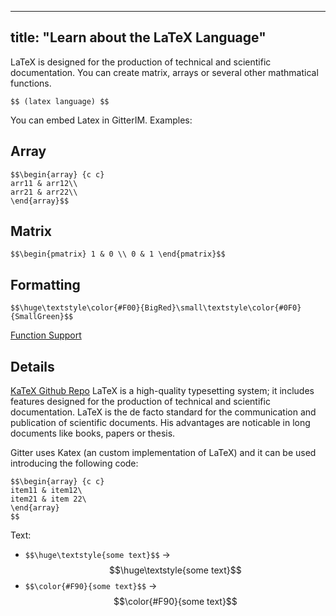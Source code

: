 
---
title: "Learn about the LaTeX Language"
---

LaTeX is designed for the production of technical and scientific documentation. You can create matrix, arrays or several other mathmatical functions.

`$$ (latex language) $$`

You can embed Latex in GitterIM. Examples:

## Array

    $$\begin{array} {c c}
    arr11 & arr12\\
    arr21 & arr22\\
    \end{array}$$

## Matrix

    $$\begin{pmatrix} 1 & 0 \\ 0 & 1 \end{pmatrix}$$

## Formatting

    $$\huge\textstyle\color{#F00}{BigRed}\small\textstyle\color{#0F0}{SmallGreen}$$

[Function Support](https://github.com/Khan/KaTeX/wiki/Function-Support-in-KaTeX)

## Details

[KaTeX Github Repo](https://github.com/Khan/KaTeX) LaTeX is a high-quality typesetting system; it includes features designed for the production of technical and scientific documentation. LaTeX is the de facto standard for the communication and publication of scientific documents. His advantages are noticable in long documents like books, papers or thesis.

Gitter uses Katex (an custom implementation of LaTeX) and it can be used introducing the following code:

    $$\begin{array} {c c}
    item11 & item12\
    item21 & item 22\
    \end{array}
    $$

Text:

*   `$$\huge\textstyle{some text}$$` -> $$\huge\textstyle{some text}$$
*   `$$\color{#F90}{some text}$$` -> $$\color{#F90}{some text}$$
